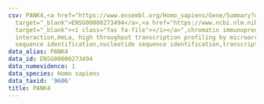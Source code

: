 ```yaml
---
csv: PANK4,<a href="https://www.ensembl.org/Homo_sapiens/Gene/Summary?db=core;g=ENSG00000273494"
  target="_blank">ENSG00000273494</a>,<a href="https://www.ncbi.nlm.nih.gov/pubmed/17216044"
  target="_blank"><i class="fas fa-file"></i></a>",chromatin immunoprecipitation assay,direct
  interaction,HeLa, high throughput transcription profiling by microarray,nucleotide
  sequence identification,nucleotide sequence identification,transcriptional regulation,
data_alias: PANK4
data_id: ENSG00000273494
data_numevidence: 1
data_species: Homo sapiens
data_taxid: '9606'
title: PANK4
---
```


